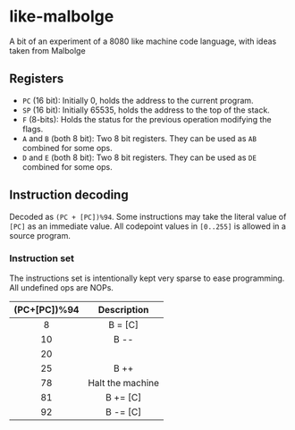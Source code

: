 # like-malbolge
A bit of an experiment of a 8080 like machine code language, with ideas taken from Malbolge
## Registers
* `PC` (16 bit): Initially 0, holds the address to the current program.
* `SP` (16 bit): Initially 65535, holds the address to the top of the stack.
* `F` (8-bits): Holds the status for the previous operation modifying the flags.
* `A` and `B` (both 8 bit): Two 8 bit registers. They can be used as `AB` combined for some ops.
* `D` and `E` (both 8 bit): Two 8 bit registers. They can be used as `DE` combined for some ops.

## Instruction decoding
Decoded as `(PC + [PC])%94`. Some instructions may take the literal value of `[PC]` as an immediate value. All codepoint values in `[0..255]` is allowed in a source program.

### Instruction set
The instructions set is intentionally kept very sparse to ease programming. All undefined ops are NOPs.

| (PC+[PC])%94 | Description |
| :----------: | :---------: |
|      8       |   B = [C]   |
|      10      |   B --      |
|      20      |             |
|      25      |   B ++      |
|      78      | Halt the machine |
|      81      |   B += [C]  |
|      92      |   B -= [C]  |
